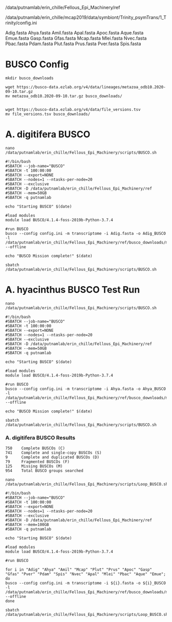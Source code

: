 /data/putnamlab/erin_chille/Fellous_Epi_Machinery/ref

/data/putnamlab/erin_chille/mcap2019/data/symbiont/Trinity_psymTrans/1_Trinity/config.ini


Adig.fasta
Ahya.fasta
Amil.fasta
Apal.fasta
Apoc.fasta
Aque.fasta
Emue.fasta
Gasp.fasta
Gfas.fasta
Mcap.fasta
Mlei.fasta
Nvec.fasta
Pbac.fasta
Pdam.fasta
Plut.fasta
Prus.fasta
Pver.fasta
Spis.fasta


# BUSCO Config

```
mkdir busco_downloads

wget https://busco-data.ezlab.org/v4/data/lineages/metazoa_odb10.2020-09-10.tar.gz
mv metazoa_odb10.2020-09-10.tar.gz busco_downloads/


wget https://busco-data.ezlab.org/v4/data/file_versions.tsv
mv file_versions.tsv busco_downloads/
```

# A. digitifera BUSCO
```
nano /data/putnamlab/erin_chille/Fellous_Epi_Machinery/scripts/BUSCO.sh
```

```
#!/bin/bash
#SBATCH --job-name="BUSCO"
#SBATCH -t 100:00:00
#SBATCH --export=NONE
#SBATCH --nodes=1 --ntasks-per-node=20
#SBATCH --exclusive
#SBATCH -D /data/putnamlab/erin_chille/Fellous_Epi_Machinery/ref
#SBATCH --mem=50GB
#SBATCH -q putnamlab

echo "Starting BUSCO" $(date)

#load modules
module load BUSCO/4.1.4-foss-2019b-Python-3.7.4

#run BUSCO
busco --config config.ini -m transcriptome -i Adig.fasta -o Adig_BUSCO -l /data/putnamlab/erin_chille/Fellous_Epi_Machinery/ref/busco_downloads/metazoa_odb10 --offline

echo "BUSCO Mission complete!" $(date)
```
```
sbatch /data/putnamlab/erin_chille/Fellous_Epi_Machinery/scripts/BUSCO.sh
```

# A. hyacinthus BUSCO Test Run 
```
nano /data/putnamlab/erin_chille/Fellous_Epi_Machinery/scripts/BUSCO.sh
```

```
#!/bin/bash
#SBATCH --job-name="BUSCO"
#SBATCH -t 100:00:00
#SBATCH --export=NONE
#SBATCH --nodes=1 --ntasks-per-node=20
#SBATCH --exclusive
#SBATCH -D /data/putnamlab/erin_chille/Fellous_Epi_Machinery/ref
#SBATCH --mem=50GB
#SBATCH -q putnamlab

echo "Starting BUSCO" $(date)

#load modules
module load BUSCO/4.1.4-foss-2019b-Python-3.7.4

#run BUSCO
busco --config config.ini -m transcriptome -i Ahya.fasta -o Ahya_BUSCO -l /data/putnamlab/erin_chille/Fellous_Epi_Machinery/ref/busco_downloads/metazoa_odb10 --offline

echo "BUSCO Mission complete!" $(date)
```
```
sbatch /data/putnamlab/erin_chille/Fellous_Epi_Machinery/scripts/BUSCO.sh
```

### A. digitifera BUSCO Results
```C:78.6%[S:77.7%,D:0.9%],F:8.3%,M:13.1%,n:954
750    Complete BUSCOs (C)                       
741    Complete and single-copy BUSCOs (S)       
9      Complete and duplicated BUSCOs (D)        
79     Fragmented BUSCOs (F)                     
125    Missing BUSCOs (M)                        
954    Total BUSCO groups searched
```


```
nano /data/putnamlab/erin_chille/Fellous_Epi_Machinery/scripts/Loop_BUSCO.sh
```

```
#!/bin/bash
#SBATCH --job-name="BUSCO"
#SBATCH -t 100:00:00
#SBATCH --export=NONE
#SBATCH --nodes=1 --ntasks-per-node=20
#SBATCH --exclusive
#SBATCH -D /data/putnamlab/erin_chille/Fellous_Epi_Machinery/ref
#SBATCH --mem=100GB
#SBATCH -q putnamlab

echo "Starting BUSCO" $(date)

#load modules
module load BUSCO/4.1.4-foss-2019b-Python-3.7.4

#run BUSCO

for i in "Adig" "Ahya" "Amil" "Mcap" "Plut" "Prus" "Apoc" "Gasp" "Gfas" "Pver" "Pdam" "Spis" "Nvec" "Apal" "Mlei" "Pbac" "Aque" "Emue"; do
busco --config config.ini -m transcriptome -i ${i}.fasta -o ${i}_BUSCO -l /data/putnamlab/erin_chille/Fellous_Epi_Machinery/ref/busco_downloads/metazoa_odb10 --offline
done
```

```
sbatch /data/putnamlab/erin_chille/Fellous_Epi_Machinery/scripts/Loop_BUSCO.sh
```